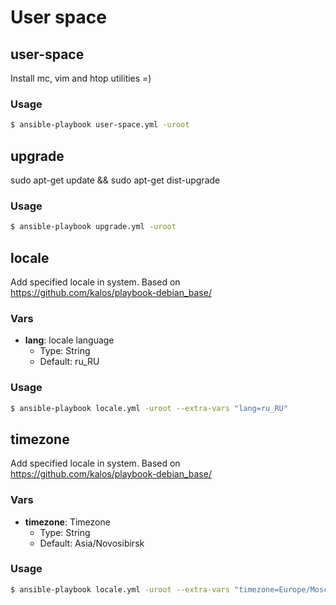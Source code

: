 User space
==========

## user-space

Install mc, vim and htop utilities =)

### Usage

``` bash
$ ansible-playbook user-space.yml -uroot
```

## upgrade

sudo apt-get update && sudo apt-get dist-upgrade

### Usage

``` bash
$ ansible-playbook upgrade.yml -uroot
```

## locale

Add specified locale in system.
Based on https://github.com/kalos/playbook-debian_base/

### Vars

* **lang**: locale language
    * Type: String
    * Default: ru_RU

### Usage

``` bash
$ ansible-playbook locale.yml -uroot --extra-vars "lang=ru_RU"
```

## timezone

Add specified locale in system.
Based on https://github.com/kalos/playbook-debian_base/

### Vars

* **timezone**: Timezone
    * Type: String
    * Default: Asia/Novosibirsk

### Usage

``` bash
$ ansible-playbook locale.yml -uroot --extra-vars "timezone=Europe/Moscow"
```
